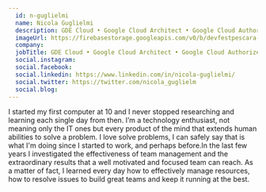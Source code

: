 ```yaml
---
  id: n-guglielmi
  name: Nicola Guglielmi
  description: GDE Cloud • Google Cloud Architect • Google Cloud Authorized Trainer • Team Manager • GDG Community Lead 🚀
  imageUrl: https://firebasestorage.googleapis.com/v0/b/devfestpescara-2023.appspot.com/o/speakers%2Fn-guglielmi.jpg?alt=media&token=c93b91dd-64a2-4b15-8057-a2975bf61e6d
  company: 
  jobTitle: GDE Cloud • Google Cloud Architect • Google Cloud Authorized Trainer • Team Manager • GDG Community Lead 🚀
  social.instagram: 
  social.facebook: 
  social.linkedin: https://www.linkedin.com/in/nicola-guglielmi/
  social.twitter: https://twitter.com/nicola_guglielm
  social.blog: 
---
```

I started my first computer at 10 and I never stopped researching and learning each single day from then. I’m a technology enthusiast, not meaning only the IT ones but every product of the mind that extends human abilities to solve a problem. I love solve problems, I can safely say that is what I'm doing since I started to work, and perhaps before.In the last few years I investigated the effectiveness of team management and the extraordinary results that a well motivated and focused team can reach. As a matter of fact, I learned every day how to effectively manage resources, how to resolve issues to build great teams and keep it running at the best.

  